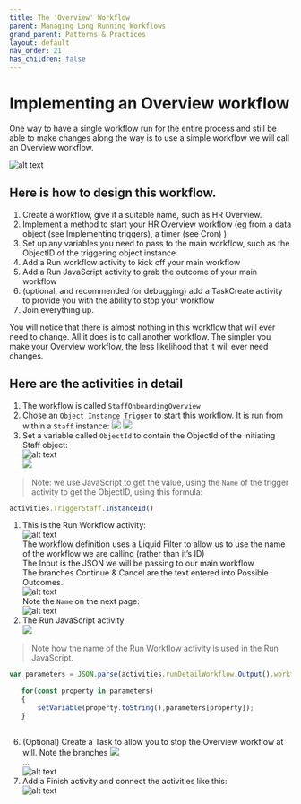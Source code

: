 ```yaml
---
title: The 'Overview' Workflow
parent: Managing Long Running Workflows
grand_parent: Patterns & Practices
layout: default
nav_order: 21
has_children: false
---
```


# Implementing an Overview workflow

One way to have a single workflow run for the entire process and still be able to make changes along the way is to use a simple workflow we will call an Overview workflow.

![alt text](image-3.png)

## Here is how to design this workflow.

1. Create a workflow, give it a suitable name, such as HR Overview.
2. Implement a method to start your HR Overview workflow (eg from a data object (see Implementing triggers), a timer (see Cron) )
3. Set up any variables you need to pass to the main workflow, such as the ObjectID of the triggering object instance
4. Add a Run workflow activity to kick off your main workflow
5. Add a Run JavaScript activity to grab the outcome of your main workflow
6. (optional, and recommended for debugging) add a TaskCreate activity to provide you with the ability to stop your workflow
7. Join everything up.

You will notice that there is almost nothing in this workflow that will ever need to change.  All it does is to call another workflow.  The simpler you make your Overview workflow, the less likelihood that it will ever need changes.

## Here are the activities in detail

1. The workflow is called `StaffOnboardingOverview`
2. Chose an `Object Instance Trigger` to start this workflow.  It is run from within a `Staff` instance:
![](2024-07-22-12-39-05.png)
![](2024-07-22-12-39-51.png)
1. Set a variable called `ObjectId` to contain the ObjectId of the initiating Staff object:  
![alt text](image-12.png)  
![](2024-07-22-12-40-41.png)
> Note: we use JavaScript to get the value, using the `Name` of the trigger activity to get the ObjectID, using this formula:
```js
activities.TriggerStaff.InstanceId()
```
1. This is the Run Workflow activity:  
![alt text](image-13.png)  
The workflow definition uses a Liquid Filter to allow us to use the name of the workflow we are calling (rather than it’s ID)    
The Input is the JSON we will be passing to our main workflow   
The branches Continue & Cancel are the text entered into Possible Outcomes.  
![alt text](image-14.png)  
Note the `Name` on the next page:  
![alt text](image-15.png)
1. The Run JavaScript activity  
![](image-16.png)  

>  Note how the name of the Run Workflow activity is used in the Run JavaScript.

```js   
var parameters = JSON.parse(activities.runDetailWorkflow.Output().workflowOutput)
   
   for(const property in parameters)
   {
       setVariable(property.toString(),parameters[property]);
   }
   
```
6. (Optional) Create a Task to allow you to stop the Overview workflow at will.  Note the branches
![](image-17.png)  
...  
![alt text](image-18.png)
7. Add a Finish activity and connect the activities like this:  
![alt text](image-19.png)

